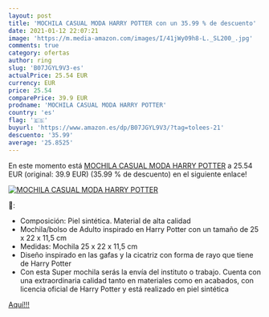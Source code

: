 ```yaml
---
layout: post
title: 'MOCHILA CASUAL MODA HARRY POTTER con un 35.99 % de descuento'
date: 2021-01-12 22:07:21
image: 'https://m.media-amazon.com/images/I/41jWy09h8-L._SL200_.jpg'
comments: true
category: ofertas
author: ring
slug: 'B07JGYL9V3-es'
actualPrice: 25.54 EUR
currency: EUR
price: 25.54
comparePrice: 39.9 EUR
prodname: 'MOCHILA CASUAL MODA HARRY POTTER'
country: 'es'
flag: '🇪🇸'
buyurl: 'https://www.amazon.es/dp/B07JGYL9V3/?tag=tolees-21'
descuento: '35.99'
average: '25.8525'
---
```


En este momento está [MOCHILA CASUAL MODA HARRY POTTER](https://www.amazon.es/dp/B07JGYL9V3/?tag=tolees-21) a 25.54 EUR (original: 39.9 EUR) (35.99 %  de descuento) en el siguiente enlace!

[![MOCHILA CASUAL MODA HARRY POTTER](https://m.media-amazon.com/images/I/41jWy09h8-L._SL200_.jpg)](https://www.amazon.es/dp/B07JGYL9V3/?tag=tolees-21)

🔎:

- Composición: Piel sintética. Material de alta calidad
- Mochila/bolso de Adulto inspirado en Harry Potter con un tamaño de 25 x 22 x 11,5 cm
- Medidas: Mochila 25 x 22 x 11,5 cm
- Diseño inspirado en las gafas y la cicatriz con forma de rayo que tiene de Harry Potter
- Con esta Super mochila serás la envía del instituto o trabajo. Cuenta con una extraordinaria calidad tanto en materiales como en acabados, con licencia oficial de Harry Potter y está realizado en piel sintética

[Aquí!!!](https://www.amazon.es/dp/B07JGYL9V3/?tag=tolees-21)

